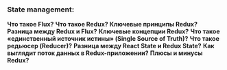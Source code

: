 <h3>
  <span>State management:</span>
</h3>

**Что такое Flux?**
**Что такое Redux? Ключевые принципы Redux?**
**Разница между Redux и Flux?**
**Ключевые концепции Redux?**
**Что такое «единственный источник истины» (Single Source of Truth)?**
**Что такое редьюсер (Reducer)?**
**Разница между React State и Redux State?**
**Как выглядит поток данных в Redux-приложении?**
**Плюсы и минусы Redux?**